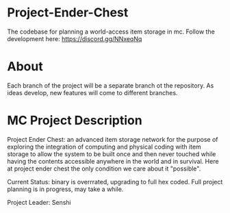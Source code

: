# Project-Ender-Chest
The codebase for planning a world-access item storage in mc. Follow the development here: https://discord.gg/NNxeqNq

# About
Each branch of the project will be a separate branch ot the repository. As ideas develop, new features will come to different branches.

# MC Project Description
Project Ender Chest: an advanced item storage network for the purpose of exploring the integration of computing and physical coding with item storage to allow the system to be built once and then never touched while having the contents accessible anywhere in the world and in survival. Here at project ender chest the only condition we care about it "possible".

Current Status: binary is overrrated, upgrading to full hex coded. Full project planning is in progress, may take a while.

Project Leader: Senshi
